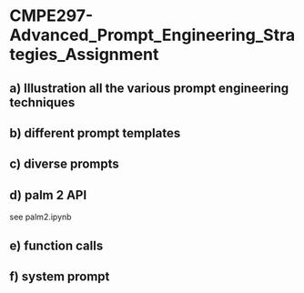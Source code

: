 # CMPE297-Advanced_Prompt_Engineering_Strategies_Assignment

## a) Illustration all the various prompt engineering techniques

## b) different prompt templates

## c) diverse prompts

## d) palm 2 API
see palm2.ipynb

## e) function calls

## f) system prompt
